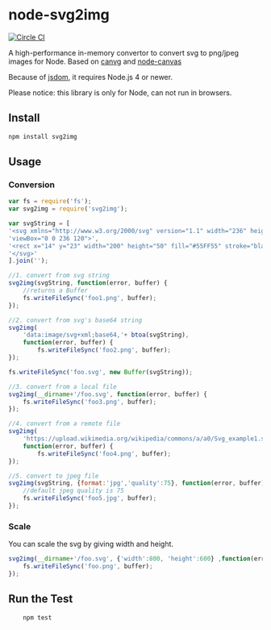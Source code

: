 # node-svg2img

[![Circle CI](https://circleci.com/gh/FuZhenn/node-svg2img.svg?style=svg)](https://circleci.com/gh/FuZhenn/node-svg2img)

A high-performance in-memory convertor to convert svg to png/jpeg images for Node.
Based on [canvg](https://github.com/gabelerner/canvg) and [node-canvas](https://github.com/Automattic/node-canvas)

Because of [jsdom](https://github.com/tmpvar/jsdom), it requires Node.js 4 or newer.

Please notice: this library is only for Node, can not run in browsers.

## Install

```bash
npm install svg2img
```

## Usage
### Conversion
```javascript
var fs = require('fs');
var svg2img = require('svg2img');

var svgString = [
'<svg xmlns="http://www.w3.org/2000/svg" version="1.1" width="236" height="120" ',
'viewBox="0 0 236 120">',
'<rect x="14" y="23" width="200" height="50" fill="#55FF55" stroke="black" stroke-width="1" />',
'</svg>'
].join('');

//1. convert from svg string
svg2img(svgString, function(error, buffer) {
    //returns a Buffer
    fs.writeFileSync('foo1.png', buffer);
});

//2. convert from svg's base64 string
svg2img(
    'data:image/svg+xml;base64,'+ btoa(svgString), 
    function(error, buffer) {
        fs.writeFileSync('foo2.png', buffer);
});

fs.writeFileSync('foo.svg', new Buffer(svgString));

//3. convert from a local file
svg2img(__dirname+'/foo.svg', function(error, buffer) {
    fs.writeFileSync('foo3.png', buffer);
});

//4. convert from a remote file
svg2img(
    'https://upload.wikimedia.org/wikipedia/commons/a/a0/Svg_example1.svg', 
    function(error, buffer) {
        fs.writeFileSync('foo4.png', buffer);
});

//5. convert to jpeg file
svg2img(svgString, {format:'jpg','quality':75}, function(error, buffer) {
    //default jpeg quality is 75
    fs.writeFileSync('foo5.jpg', buffer);
});
```

### Scale
You can scale the svg by giving width and height.
```javascript
svg2img(__dirname+'/foo.svg', {'width':800, 'height':600} ,function(error, buffer) {
    fs.writeFileSync('foo.png', buffer);
});
```

## Run the Test
```bash
    npm test
```
